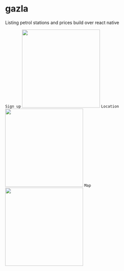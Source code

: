 # gazla
Listing petrol stations and prices build over react native

`Sign up`
<img src="https://i.imgur.com/R6sYK7r.jpeg" width="250">
`Location`
<img src="https://i.imgur.com/z8k3k3U.jpeg" width="250">
`Map`
<img src="https://i.imgur.com/wfVgx59.jpeg" width="250">


